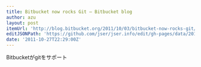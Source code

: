 ```yaml
---
title: Bitbucket now rocks Git – Bitbucket blog
author: azu
layout: post
itemUrl: 'http://blog.bitbucket.org/2011/10/03/bitbucket-now-rocks-git/'
editJSONPath: 'https://github.com/jser/jser.info/edit/gh-pages/data/2011/10/index.json'
date: '2011-10-27T22:29:00Z'
---
```

Bitbucketがgitをサポート
